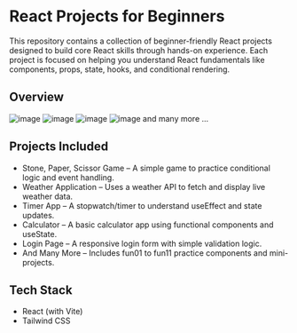 # React Projects for Beginners

This repository contains a collection of beginner-friendly React projects designed to build core React skills through hands-on experience.
Each project is focused on helping you understand React fundamentals like components, props, state, hooks, and conditional rendering.

## Overview

![image](https://github.com/user-attachments/assets/01bafb87-08fc-4617-9189-3139ac26d0ed)
![image](https://github.com/user-attachments/assets/ff50a4a8-bdba-4f19-957f-7a202cc93387)
![image](https://github.com/user-attachments/assets/bf653a44-4074-40b6-a27a-8131e1c5eb69)
![image](https://github.com/user-attachments/assets/90207b3c-3717-4e8b-8493-6418e8510826)
and many more ...


## Projects Included

- Stone, Paper, Scissor Game – A simple game to practice conditional logic and event handling.
- Weather Application – Uses a weather API to fetch and display live weather data.
- Timer App – A stopwatch/timer to understand useEffect and state updates.
- Calculator – A basic calculator app using functional components and useState.
- Login Page – A responsive login form with simple validation logic.
- And Many More – Includes fun01 to fun11 practice components and mini-projects.

## Tech Stack

- React (with Vite)
- Tailwind CSS




